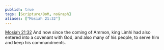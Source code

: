 ```yaml
---
publish: true
tags: [Scripture/BoM, noGraph]
aliases: ["Mosiah 21:32"]
---
```

[Mosiah 21:32](https://churchofjesuschrist.org/study/scriptures/bofm/mosiah/21?lang=eng&id=p32#p32) And now since the coming of Ammon, king Limhi had also entered into a covenant with God, and also many of his people, to serve him and keep his commandments.
